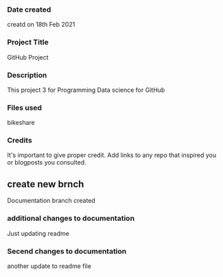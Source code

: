 ### Date created
creatd on 18th Feb 2021

### Project Title
GitHub Project

### Description
This project 3 for Programming Data science for GitHub

### Files used
bikeshare

### Credits
It's important to give proper credit. Add links to any repo that inspired you or blogposts you consulted.

## create new brnch

Documentation branch created

### additional changes to documentation
Just updating readme

### Secend changes to documentation
another update to readme file
